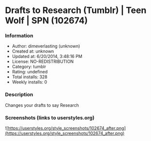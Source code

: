 # Drafts to Research (Tumblr) | Teen Wolf | SPN (102674)

### Information
- Author: dimeverlasting (unknown)
- Created at: unknown
- Updated at: 6/20/2014, 3:48:16 PM
- License: NO-REDISTRIBUTION
- Category: tumblr
- Rating: undefined
- Total installs: 328
- Weekly installs: 0


### Description
Changes your drafts to say Research


### Screenshots (links to userstyles.org)
![https://userstyles.org/style_screenshots/102674_after.png](https://userstyles.org/style_screenshots/102674_after.png)


